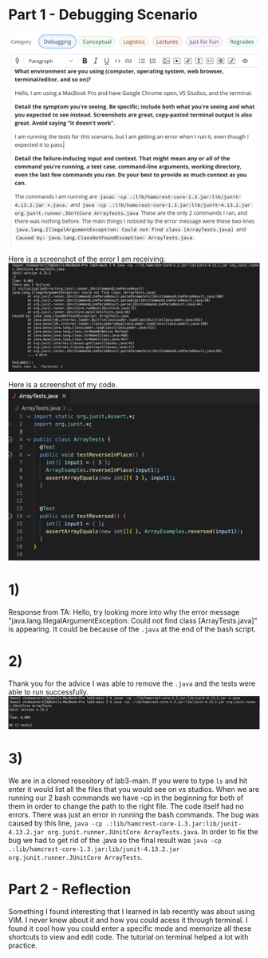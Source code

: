 # Part 1 - Debugging Scenario
![Image](cse15l-lab5-thread.png)

Here is a screenshot of the error I am receiving.
![Image](cse15l-lab5-error.png)

Here is a screenshot of my code.
![Image](cse15l-lab5-code.png)

# 1) 
Response from TA: Hello, try looking more into why the error message "java.lang.IllegalArgumentException: Could not find class [ArrayTests.java]" is appearing. It could be because of the `.java` at the end of the bash script.

# 2)
Thank you for the advice I was able to remove the `.java` and the tests were able to run successfully.
![Image](cse15l-lab5-testpass.png)

# 3)
We are in a cloned resository of lab3-main. If you were to type `ls` and hit enter it would list all the files that you would
see on vs studios. When we are running our 2 bash commands we have -cp in the beginning for both of them in order to change the path
to the right file. The code itself had no errors. There was just an error in running the bash commands. The bug was caused 
by this line, `java -cp .:lib/hamcrest-core-1.3.jar:lib/junit-4.13.2.jar org.junit.runner.JUnitCore ArrayTests.java`. In 
order to fix the bug we had to get rid of the .java so the final result was `java -cp .:lib/hamcrest-core-1.3.jar:lib/junit-4.13.2.jar org.junit.runner.JUnitCore ArrayTests`.


# Part 2 - Reflection
Something I found interesting that I learned in lab recently was about using VIM. I never knew about it and how you could acess it through
terminal. I found it cool how you could enter a specific mode and memorize all these shortcuts to view and edit code. The tutorial on terminal helped a lot with practice. 

